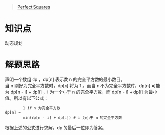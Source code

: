 > [Perfect Squares](https://leetcode.com/problems/perfect-squares/description/)

# 知识点
动态规划

# 解题思路
声明一个数组 dp ，dp[n] 表示数 n 的完全平方数的最小数目。  
当 n 刚好为完全平方数时，dp[n] 将为 1 。而当 n 不为完全平方数时，dp[n] 可能为 dp[n - i] + dp[i] ，i 为一个小于 n 的完全平方数，而 dp[n - i] + dp[i] 为最小值。所以有以下公式：
```
        1 if n 为完全平方数
dp[n] = 
        min(dp[n - i] + dp[i]) # i 为小于 n 的完全平方数
```

根据上述的公式进行求解，dp 的最后一位即为答案。